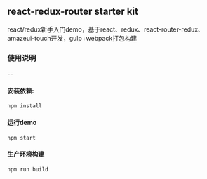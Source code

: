 

## react-redux-router starter kit


react/redux新手入门demo，基于react、redux、react-router-redux、amazeui-touch开发，gulp+webpack打包构建

### 使用说明
--

#### 安装依赖:
```
npm install
```

#### 运行demo
```
npm start
```

#### 生产环境构建
```
npm run build
```
